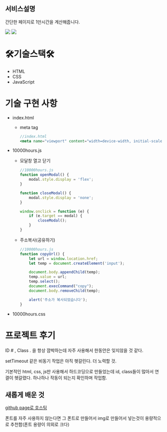## **서비스설명**

간단한 페이지로 1만시간을 계산해줍니다.

![](https://github.com/chochoq/pageTest/assets/72794550/b22a6d8d-e26f-4fe1-a69a-434981a49eac)
![](https://github.com/chochoq/pageTest/assets/72794550/2eb9619f-ad02-4ee8-a66b-eac6a96a2813)


# 🛠기술스택🛠

- HTML
- CSS
- JavaScript

# 기술 구현 사항

- index.html
    - meta tag
        
        ```jsx
        //index.html 
        <meta name="viewport" content="width=device-width, initial-scale=1.0">
        ```
        
- 10000hours.js
    - 모달창 열고 닫기
        
        ```jsx
        //10000hours.js
        function openModal() {
            modal.style.display = 'flex';
        }
        
        function closeModal() {
            modal.style.display = 'none';
        }
        
        window.onclick = function (e) {
            if (e.target == modal) {
                closeModal();
            }
        }
        ```
        
    - 주소복사(공유하기)
        
        ```jsx
        //10000hours.js
        function copyUrl() {
            let url = window.location.href;
            let temp = document.createElement('input');
        
            document.body.appendChild(temp);
            temp.value = url;
            temp.select();
            document.execCommand("copy");
            document.body.removeChild(temp);
        
            alert('주소가 복사되었습니다');
        }
        ```
        
- 10000hours.css

# 프로젝트 후기

ID # , Class . 을 항상 깜박하는데 자주 사용해서 한동안은 잊지않을 것 같다.

setTimeout 같은 비동기 작업은 아직 헷갈린다. 더 노력할 것.

기본적인 html, css, js만 사용해서 하드코딩으로 만들었는데 id, class들이 많아서 연결이 헷갈렸다. 하나하나 작동이 되는지 확인하며 작업함.

## 새롭게 배운 것

[github page로 호스팅](https://www.notion.so/github-page-4fdf983ecdbe47e8974dfce3b4b61b52)

폰트를 자주 사용하지 않는다면 그 폰트로 만들어서 img로 만들어서 넣는것이 용량적으로 추천함(폰트 용량이 의외로 크다)
